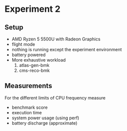 # Experiment 2

## Setup
- AMD Ryzen 5 5500U with Radeon Graphics
- flight mode
- nothing is running except the experiment environment 
- battery powered
- More exhaustive workload
    1. atlas-gen-bmk
    2. cms-reco-bmk

## Measurements
For the different limits of CPU frequency measure
- benchmark score
- execution time
- system power usage (using perf)
- battery discharge (approximate)
